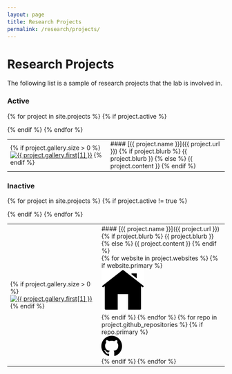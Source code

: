 ```yaml
---
layout: page
title: Research Projects
permalink: /research/projects/
---
```

# Research Projects

<p class="usa-font-lead">The following list is a sample of research projects that the lab is involved in.</p>


<h3>Active</h3>
<table class="projects">

{% for project in site.projects %}
{% if project.active %}
<tr>
<td>
{% if project.gallery.size > 0 %}
<a href="{{project.url}}"><img class="thumb"
            src="/assets/img/publications/thumbnail/{{ project.gallery.first[0] }}"
            alt="{{ project.gallery.first[1] }}"></a>
{% endif %}
</td>
<td markdown="1">
#### [{{ project.name }}]({{ project.url }})
{% if project.blurb %}
  {{ project.blurb }}
{% else %}
  {{ project.content }}
{% endif %}
</td>
</tr>
{% endif %}
{% endfor %}

</table>


<h3>Inactive</h3>
<table class="projects">

{% for project in site.projects %}
{% if project.active != true %}
<tr>
<td class="display-lg-only">
{% if project.gallery.size > 0 %}
<a href="{{project.url}}"><img class="thumb"
            src="/assets/img/publications/thumbnail/{{ project.gallery.first[0] }}"
            alt="{{ project.gallery.first[1] }}"></a>
{% endif %}
</td>
<td  markdown="1">
#### [{{ project.name }}]({{ project.url }})
{% if project.blurb %}
  {{ project.blurb }}
{% else %}
  {{ project.content }}
{% endif %}
<div class="icons-row">
{% for website in project.websites %}
{% if website.primary %}
  <a href="{{ website.url }}"><div><img src="/assets/img/services/home.svg" alt="{{project.name}} website"></div></a>
{% endif %}
{% endfor %}
{% for repo in project.github_repositories %}
{% if repo.primary %}
  <a href="{{ repo.url }}"><div><img src="/assets/img/services/github.svg" alt="{{project.name}} repository"></div></a>
{% endif %}
{% endfor %}
</div>
</td>
</tr>
{% endif %}
{% endfor %}
</table>

